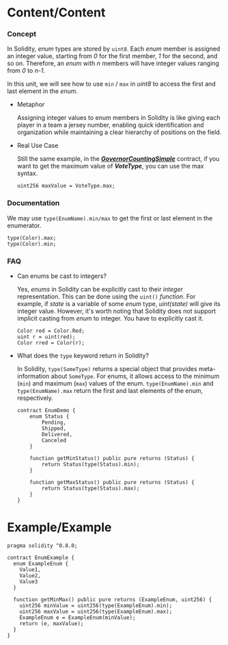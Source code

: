 # Content/Content

### Concept

In Solidity, *enum* types are stored by `uint8`. Each *enum* member is assigned an integer value, starting from *0* for the first member, *1* for the second, and so on. Therefore, an *enum* with *n* members will have integer values ranging from *0* to *n-1*.

In this unit, we will see how to use `min` / `max` in *uint8* to access the first and last element in the *enum*. 

- Metaphor
    
    Assigning integer values to enum members in Solidity is like giving each player in a team a jersey number, enabling quick identification and organization while maintaining a clear hierarchy of positions on the field.
    
- Real Use Case
    
    Still the same example, in the [***GovernorCountingSimple***](https://github.com/OpenZeppelin/openzeppelin-contracts/blob/9ef69c03d13230aeff24d91cb54c9d24c4de7c8b/contracts/governance/extensions/GovernorCountingSimple.sol#L15) contract, if you want to get the maximum value of ***VoteType***, you can use the max syntax.
    
    ```solidity
    uint256 maxValue = VoteType.max;
    ```
    

### Documentation

We may use `type(EnumName).min/max` to get the first or last element in the enumerator. 

```solidity
type(Color).max;
type(Color).min;
```

### FAQ

- Can enums be cast to integers?
    
    Yes, *enums* in Solidity can be explicitly cast to their *integer* representation. This can be done using the `uint()` *function*. For example, if *state* is a variable of some *enum* type, *uint(state)* will give its integer value. However, it's worth noting that Solidity does not support implicit casting from *enum* to integer. You have to explicitly cast it.
    
    ```solidity
    Color red = Color.Red;
    uint r = uint(red);
    Color rred = Color(r);
    ```
    
- What does the `type` keyword return in Solidity?
    
    In Solidity, `type(SomeType)` returns a special object that provides meta-information about `SomeType`. For enums, it allows access to the minimum (`min`) and maximum (`max`) values of the enum. `type(EnumName).min` and `type(EnumName).max` return the first and last elements of the enum, respectively.
    
    ```solidity
    contract EnumDemo {
        enum Status {
            Pending,
            Shipped,
            Delivered,
            Canceled
        }
    
        function getMinStatus() public pure returns (Status) {
            return Status(type(Status).min);
        }
    
        function getMaxStatus() public pure returns (Status) {
            return Status(type(Status).max);
        }
    }
    ```
    

# Example/Example

```solidity
pragma solidity ^0.8.0;

contract EnumExample {
  enum ExampleEnum {
    Value1,
    Value2,
    Value3
  }

  function getMinMax() public pure returns (ExampleEnum, uint256) {
    uint256 minValue = uint256(type(ExampleEnum).min);
    uint256 maxValue = uint256(type(ExampleEnum).max);
    ExampleEnum e = ExampleEnum(minValue);
    return (e, maxValue);
  }
}
```
